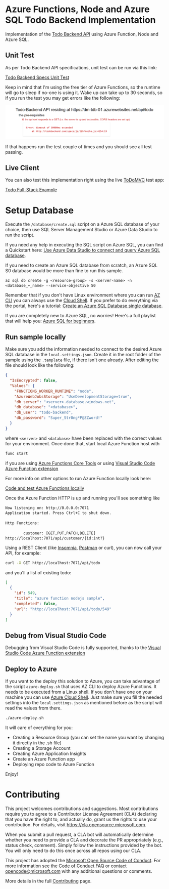 # Azure Functions, Node and Azure SQL Todo Backend Implementation

Implementation of the [Todo Backend API](http://www.todobackend.com/index.html) using Azure Function, Node and Azure SQL. 

## Unit Test

As per Todo Backend API specifications, unit test can be run via this link:

[Todo Backend Specs Unit Test](http://todobackend.com/specs/index.html?https://dm-tdb-01.azurewebsites.net/api/todo)

Keep in mind that I'm using the free tier of Azure Functions, so the runtime will go to sleep if no-one is using it. Wake up can take up to 30 seconds, so if you run the test you may get errors like the following:

![](./images/azure-function-slow-wakeup-error.png)

If that happens run the test couple of times and you should see all test passing.

## Live Client

You can also test this implementation right using the live [ToDoMVC](http://todomvc.com/) test app:

[Todo Full-Stack Example](http://todobackend.com/client/index.html?https://dm-tdb-01.azurewebsites.net/api/ToDo)


# Setup Database

Execute the `/database/create.sql` script on a Azure SQL database of your choice, then use SQL Server Management Studio or Azure Data Studio to run the script. 

If you need any help in executing the SQL script on Azure SQL, you can find a Quickstart here: [Use Azure Data Studio to connect and query Azure SQL database](https://docs.microsoft.com/en-us/sql/azure-data-studio/quickstart-sql-database).

If you need to create an Azure SQL database from scratch, an Azure SQL S0 database would be more than fine to run this sample.

```
az sql db create -g <resource-group> -s <server-name> -n <database_+_name> --service-objective S0
```

Remember that if you don't have Linux environment where you can run [AZ CLI](https://docs.microsoft.com/en-us/cli/azure/install-azure-cli?view=azure-cli-latest) you can always use the [Cloud Shell](https://docs.microsoft.com/en-us/azure/cloud-shell/quickstart). If you prefer to do everything via the portal, here's a tutorial: [Create an Azure SQL Database single database](https://docs.microsoft.com/en-us/azure/azure-sql/database/single-database-create-quickstart?tabs=azure-portal).

If you are completely new to Azure SQL, no worries! Here's a full playlist that will help you: [Azure SQL for beginners](https://www.youtube.com/playlist?list=PLlrxD0HtieHi5c9-i_Dnxw9vxBY-TqaeN).


## Run sample locally

Make sure you add the information needed to connect to the desired Azure SQL database in the `local.settings.json`. Create it in the root folder of the sample using the `.template` file, if there isn't one already. After editing the file should look like the following:

```json
{
  "IsEncrypted": false,
  "Values": {
    "FUNCTIONS_WORKER_RUNTIME": "node",
    "AzureWebJobsStorage": "UseDevelopmentStorage=true",
    "db_server": "<server>.database.windows.net",
    "db_database": "<database>",
    "db_user": "todo-backend",
    "db_password": "Super_Str0ng*P@ZZword!"
  }
}
```

where `<server>` and `<database>` have been replaced with the correct values for your environment. Once done that, start local Azure Function host with

```bash
func start
```

if you are using [Azure Functions Core Tools](https://www.npmjs.com/package/azure-functions-core-tools) or using [Visual Studio Code Azure Function extension](https://marketplace.visualstudio.com/items?itemName=ms-azuretools.vscode-azurefunctions)

For more info on other options to run Azure Function locally look here:

[Code and test Azure Functions locally](https://docs.microsoft.com/en-us/azure/azure-functions/functions-develop-local)

Once the Azure Function HTTP  is up and running you'll see something like

```text
Now listening on: http://0.0.0.0:7071
Application started. Press Ctrl+C to shut down.

Http Functions:

        customer: [GET,PUT,PATCH,DELETE] http://localhost:7071/api/customer/{id:int?}
```

Using a REST Client (like [Insomnia](https://insomnia.rest/), [Postman](https://www.getpostman.com/) or curl), you can now call your API, for example:

```bash
curl -X GET http://localhost:7071/api/todo
```

and you'll a list of existing todo:

```json
[
  {
    "id": 549,
    "title": "azure function nodejs sample",
    "completed": false,
    "url": "http://localhost:7071/api/todo/549"
  }
]
```

## Debug from Visual Studio Code

Debugging from Visual Studio Code is fully supported, thanks to the [Visual Studio Code Azure Function extension](https://marketplace.visualstudio.com/items?itemName=ms-azuretools.vscode-azurefunctions)

## Deploy to Azure

If you want to the deploy this solution to Azure, you can take advantage of the script `azure-deploy.sh` that uses AZ CLI to deploy Azure Functions. It needs to be executed from a Linux shell. If you don't have one on your machine you can use [Azure Cloud Shell](https://azure.microsoft.com/en-us/features/cloud-shell). Just make sure you fill the needed settings into the `local.settings.json` as mentioned before as the script will read the values from there.

```bash
./azure-deploy.sh
```

It will care of everything for you:

- Creating a Resource Group (you can set the name you want by changing it directly in the .sh file)
- Creating a Storage Account
- Creating Azure Application Insights
- Create an Azure Function app
- Deploying repo code to Azure Function

Enjoy!

# Contributing 

This project welcomes contributions and suggestions.  Most contributions require you to agree to a
Contributor License Agreement (CLA) declaring that you have the right to, and actually do, grant us
the rights to use your contribution. For details, visit https://cla.opensource.microsoft.com.

When you submit a pull request, a CLA bot will automatically determine whether you need to provide
a CLA and decorate the PR appropriately (e.g., status check, comment). Simply follow the instructions
provided by the bot. You will only need to do this once across all repos using our CLA.

This project has adopted the [Microsoft Open Source Code of Conduct](https://opensource.microsoft.com/codeofconduct/).
For more information see the [Code of Conduct FAQ](https://opensource.microsoft.com/codeofconduct/faq/) or
contact [opencode@microsoft.com](mailto:opencode@microsoft.com) with any additional questions or comments.

More details in the full [Contributing](./CONTRIBUTING.md) page.